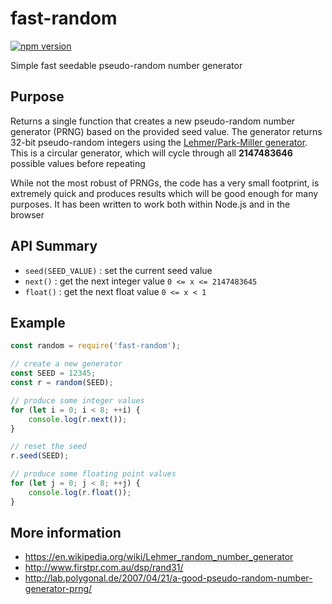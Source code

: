 # fast-random

[![npm version](https://badge.fury.io/js/fast-random.svg)](https://badge.fury.io/js/fast-random)

Simple fast seedable pseudo-random number generator

## Purpose

Returns a single function that creates a new pseudo-random number generator (PRNG) based on the provided seed value. The generator returns 32-bit pseudo-random integers using the [Lehmer/Park-Miller generator](https://en.wikipedia.org/wiki/Lehmer_random_number_generator). This is a circular generator, which will cycle through all **2147483646** possible values before repeating

While not the most robust of PRNGs, the code has a very small footprint, is extremely quick and produces results which will be good enough for many purposes. It has been written to work both within Node.js and in the browser

## API Summary

* `seed(SEED_VALUE)` : set the current seed value
* `next()` : get the next integer value `0 <= x <= 2147483645`
* `float()` : get the next float value `0 <= x < 1`

## Example

```js
const random = require('fast-random');

// create a new generator
const SEED = 12345;
const r = random(SEED);

// produce some integer values
for (let i = 0; i < 8; ++i) {
	console.log(r.next());
}

// reset the seed
r.seed(SEED);

// produce some floating point values
for (let j = 0; j < 8; ++j) {
	console.log(r.float());
}
```

## More information

* https://en.wikipedia.org/wiki/Lehmer_random_number_generator
* http://www.firstpr.com.au/dsp/rand31/
* http://lab.polygonal.de/2007/04/21/a-good-pseudo-random-number-generator-prng/
